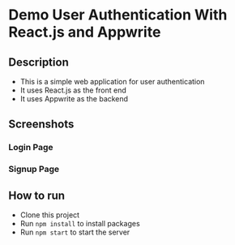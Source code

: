 # Demo User Authentication With React.js and Appwrite

## Description
* This is a simple web application for user authentication
* It uses React.js as the front end
* It uses Appwrite as the backend

## Screenshots 

### Login Page

### Signup Page 

## How to run
* Clone this project
* Run ```npm install``` to install packages
* Run ```npm start``` to start the server
